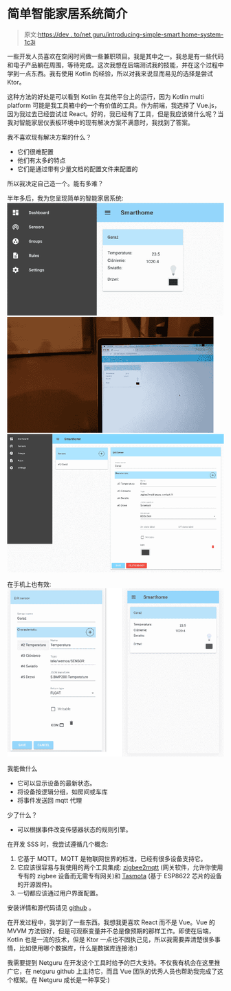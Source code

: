 # 简单智能家居系统简介

> 原文:[https://dev . to/net guru/introducing-simple-smart home-system-1c3i](https://dev.to/netguru/introducing-simple-smarthome-system-1c3i)

一些开发人员喜欢在空闲时间做一些兼职项目。我是其中之一。我总是有一些代码和电子产品躺在周围，等待完成。这次我想在后端测试我的技能，并在这个过程中学到一点东西。我有使用 Kotlin 的经验，所以对我来说显而易见的选择是尝试 Ktor。

这种方法的好处是可以看到 Kotlin 在其他平台上的运行，因为 Kotlin multi platform 可能是我工具箱中的一个有价值的工具。作为前端，我选择了 Vue.js，因为我过去已经尝试过 React。好的，我已经有了工具，但是我应该做什么呢？当我对智能家居仪表板环境中的现有解决方案不满意时，我找到了答案。

我不喜欢现有解决方案的什么？

*   它们很难配置
*   他们有太多的特点
*   它们是通过带有少量文档的配置文件来配置的

所以我决定自己造一个。能有多难？

半年多后，我为您呈现简单的智能家居系统:
[![Dashboard](img/9a38789ad6adc1388fa0cafbaa1a13cf.png)](https://res.cloudinary.com/practicaldev/image/fetch/s--TvhkuWeE--/c_limit%2Cf_auto%2Cfl_progressive%2Cq_auto%2Cw_880/https://www.netguru.com/hs-fs/hubfs/image1-33.png%3Fwidth%3D2900%26name%3Dimage1-33.png)
[![working](img/568bda008e92ee30676c1e68d9f8ef37.png)](https://res.cloudinary.com/practicaldev/image/fetch/s--XBZWTGNY--/c_limit%2Cf_auto%2Cfl_progressive%2Cq_66%2Cw_880/https://www.netguru.com/hs-fs/hubfs/image5-1.gif%3Fwidth%3D960%26name%3Dimage5-1.gif)
[![settings](img/39766d1ff9b56128dcdc33bc9ac79fe1.png)](https://res.cloudinary.com/practicaldev/image/fetch/s--rF8uXxkA--/c_limit%2Cf_auto%2Cfl_progressive%2Cq_auto%2Cw_880/https://www.netguru.com/hs-fs/hubfs/image2-26.png%3Fwidth%3D2999%26name%3Dimage2-26.png)

在手机上也有效:
[![mobile](img/61cb81d817178acaf348c5cbd76cb503.png)](https://res.cloudinary.com/practicaldev/image/fetch/s--YyYlJZEa--/c_limit%2Cf_auto%2Cfl_progressive%2Cq_auto%2Cw_880/https://www.netguru.com/hs-fs/hubfs/image3-18.png%3Fwidth%3D2538%26name%3Dimage3-18.png)

我能做什么

*   它可以显示设备的最新状态。
*   将设备按逻辑分组，如房间或车库
*   将事件发送回 mqtt 代理

少了什么？

*   可以根据事件改变传感器状态的规则引擎。

在开发 SSS 时，我尝试遵循几个概念:

1.  它基于 MQTT。MQTT 是物联网世界的标准，已经有很多设备支持它。
2.  它应该很容易与我使用的两个工具集成: [zigbee2mqtt](https://www.zigbee2mqtt.io/) (网关软件，允许你使用专有的 zigbee 设备而无需专有网关)和 [Tasmota](https://github.com/arendst/Sonoff-Tasmota) (基于 ESP8622 芯片的设备的开源固件)。
3.  一切都应该通过用户界面配置。

安装详情和源代码请见 [github](https://github.com/netguru/smarthome) 。

在开发过程中，我学到了一些东西。我想我更喜欢 React 而不是 Vue。Vue 的 MVVM 方法很好，但是可观察变量并不总是像预期的那样工作。即使在后端，Kotlin 也是一流的技术，但是 Ktor 一点也不固执己见，所以我需要弄清楚很多事情，比如使用哪个数据库，什么是数据库连接池:)

我需要提到 Netguru 在开发这个工具时给予的巨大支持。不仅我有机会在这里推广它，在 netguru github 上主持它，而且 Vue 团队的优秀人员也帮助我完成了这个框架。在 Netguru 成长是一种享受:)